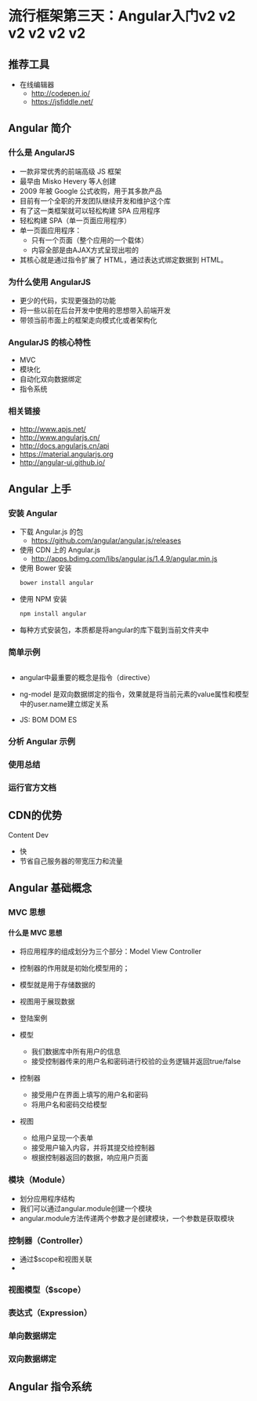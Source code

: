 # 流行框架第三天：Angular入门v2  v2  v2   v2    v2    v2

## 推荐工具

- 在线编辑器
  + http://codepen.io/
  + https://jsfiddle.net/

## Angular 简介

### 什么是 AngularJS

- 一款非常优秀的前端高级 JS 框架
- 最早由 Misko Hevery 等人创建
- 2009 年被 Google 公式收购，用于其多款产品
- 目前有一个全职的开发团队继续开发和维护这个库
- 有了这一类框架就可以轻松构建 SPA 应用程序
- 轻松构建 SPA（单一页面应用程序）
- 单一页面应用程序：
  + 只有一个页面（整个应用的一个载体）
  + 内容全部是由AJAX方式呈现出啦的
- 其核心就是通过指令扩展了 HTML，通过表达式绑定数据到 HTML。


### 为什么使用 AngularJS

- 更少的代码，实现更强劲的功能
- 将一些以前在后台开发中使用的思想带入前端开发
- 带领当前市面上的框架走向模式化或者架构化

### AngularJS 的核心特性

- MVC
- 模块化
- 自动化双向数据绑定
- 指令系统


### 相关链接

- http://www.apjs.net/
- http://www.angularjs.cn/
- http://docs.angularjs.cn/api
- https://material.angularjs.org
- http://angular-ui.github.io/

## Angular 上手

### 安装 Angular

- 下载 Angular.js 的包
  + https://github.com/angular/angular.js/releases
- 使用 CDN 上的 Angular.js
  + http://apps.bdimg.com/libs/angular.js/1.4.9/angular.min.js
- 使用 Bower 安装
  ```bash
  bower install angular
  ```
- 使用 NPM 安装
  ```bash
  npm install angular
  ```
- 每种方式安装包，本质都是将angular的库下载到当前文件夹中

### 简单示例

```HTML

```

- angular中最重要的概念是指令（directive）

- ng-model 是双向数据绑定的指令，效果就是将当前元素的value属性和模型中的user.name建立绑定关系

- JS: BOM DOM ES

### 分析 Angular 示例

### 使用总结

### 运行官方文档


## CDN的优势

Content Dev

- 快
- 节省自己服务器的带宽压力和流量


## Angular 基础概念

### MVC 思想

#### 什么是 MVC 思想

- 将应用程序的组成划分为三个部分：Model View Controller
- 控制器的作用就是初始化模型用的；
- 模型就是用于存储数据的
- 视图用于展现数据


- 登陆案例
- 模型
  + 我们数据库中所有用户的信息
  + 接受控制器传来的用户名和密码进行校验的业务逻辑并返回true/false
- 控制器
  + 接受用户在界面上填写的用户名和密码
  + 将用户名和密码交给模型
- 视图
  + 给用户呈现一个表单
  + 接受用户输入内容，并将其提交给控制器
  + 根据控制器返回的数据，响应用户页面


### 模块（Module）

- 划分应用程序结构
- 我们可以通过angular.module创建一个模块
- angular.module方法传递两个参数才是创建模块，一个参数是获取模块

### 控制器（Controller）

- 通过$scope和视图关联
- 

### 视图模型（$scope）


### 表达式（Expression）


### 单向数据绑定


### 双向数据绑定


## Angular 指令系统
